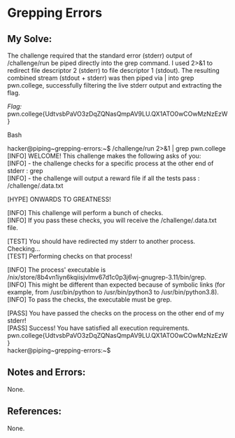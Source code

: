 # Grepping Errors

## My Solve:
The challenge required that the standard error (stderr) output of /challenge/run be piped directly into the grep command.
I used 2>&1 to redirect file descriptor 2 (stderr) to file descriptor 1 (stdout). The resulting combined stream (stdout + stderr) was then piped via | into grep pwn.college, successfully filtering the live stderr output and extracting the flag.

*Flag:* pwn.college{UdtvsbPaVO3zDqZQNasQmpAV9LU.QX1ATO0wCOwMzNzEzW}

Bash

hacker@piping\~grepping-errors:~$ /challenge/run 2>&1 | grep pwn.college      
[INFO] WELCOME! This challenge makes the following asks of you:                             
[INFO] - the challenge checks for a specific process at the other end of stderr : grep            
[INFO] - the challenge will output a reward file if all the tests pass : /challenge/.data.txt       

[HYPE] ONWARDS TO GREATNESS!                             

[INFO] This challenge will perform a bunch of checks.                               
[INFO] If you pass these checks, you will receive the /challenge/.data.txt file.         

[TEST] You should have redirected my stderr to another process. Checking...         
[TEST] Performing checks on that process!          

[INFO] The process' executable is /nix/store/8b4vn1iyn6kqiisjvlmv67d1c0p3j6wj-gnugrep-3.11/bin/grep.            
[INFO] This might be different than expected because of symbolic links (for example, from /usr/bin/python to /usr/bin/python3 to /usr/bin/python3.8).        
[INFO] To pass the checks, the executable must be grep.           

[PASS] You have passed the checks on the process on the other end of my stderr!       
[PASS] Success! You have satisfied all execution requirements.     
pwn.college{UdtvsbPaVO3zDqZQNasQmpAV9LU.QX1ATO0wCOwMzNzEzW}        
hacker@piping\~grepping-errors:~$           


## Notes and Errors:
None.

## References:
None.
